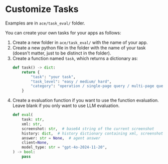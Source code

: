 # Customize Tasks

Examples are in `ace/task_eval/` folder.

You can create your own tasks for your apps as follows:

1. Create a new folder in `ace/task_eval/` with the name of your app.
2. Create a new python file in the folder with the name of your task (doesn't matter, just to be distinct in the folder).
3. Create a function named `task`, which returns a dictionary as:
   ```python
   def task() -> dict:
       return {
           "task": "your task",
           "task_level": "easy / medium/ hard",
           "category": "operation / single-page query / multi-page query",
       }
   ```
4. Create a evaluation function if you want to use the function evaluation. Leave blank if you only want to use LLM evaluation.
   ```python
   def eval(
       task: str,
       xml: str,
       screenshot: str,  # base64 string of the current screenshot
       history: dict,  # history dictionary containing xml, screenshot and action
       answer: str = None,  # agent answer
       client=None,
       model_type: str = "gpt-4o-2024-11-20",
   ) -> bool:
       pass
   ```
